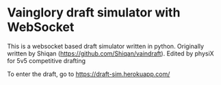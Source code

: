 # Vainglory draft simulator with WebSocket

This is a websocket based draft simulator written in python. Originally written by Shiqan (https://github.com/Shiqan/vaindraft). Edited by physiX for 5v5 competitive drafting

To enter the draft, go to https://draft-sim.herokuapp.com/